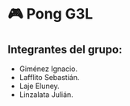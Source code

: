 # 🎮 Pong G3L
## Integrantes del grupo:
* Giménez Ignacio.
* Lafflito Sebastián.
* Laje Eluney.
* Linzalata Julián.
